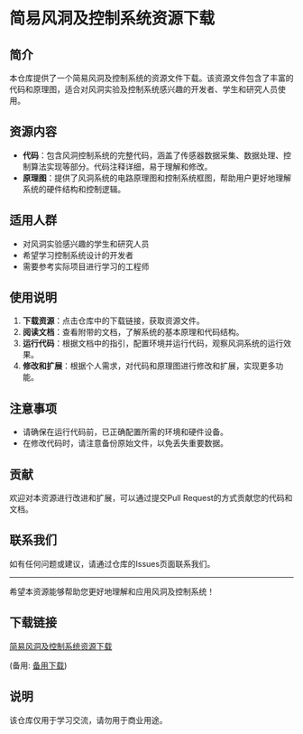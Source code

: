 # 简易风洞及控制系统资源下载

## 简介
本仓库提供了一个简易风洞及控制系统的资源文件下载。该资源文件包含了丰富的代码和原理图，适合对风洞实验及控制系统感兴趣的开发者、学生和研究人员使用。

## 资源内容
- **代码**：包含风洞控制系统的完整代码，涵盖了传感器数据采集、数据处理、控制算法实现等部分。代码注释详细，易于理解和修改。
- **原理图**：提供了风洞系统的电路原理图和控制系统框图，帮助用户更好地理解系统的硬件结构和控制逻辑。

## 适用人群
- 对风洞实验感兴趣的学生和研究人员
- 希望学习控制系统设计的开发者
- 需要参考实际项目进行学习的工程师

## 使用说明
1. **下载资源**：点击仓库中的下载链接，获取资源文件。
2. **阅读文档**：查看附带的文档，了解系统的基本原理和代码结构。
3. **运行代码**：根据文档中的指引，配置环境并运行代码，观察风洞系统的运行效果。
4. **修改和扩展**：根据个人需求，对代码和原理图进行修改和扩展，实现更多功能。

## 注意事项
- 请确保在运行代码前，已正确配置所需的环境和硬件设备。
- 在修改代码时，请注意备份原始文件，以免丢失重要数据。

## 贡献
欢迎对本资源进行改进和扩展，可以通过提交Pull Request的方式贡献您的代码和文档。

## 联系我们
如有任何问题或建议，请通过仓库的Issues页面联系我们。

---

希望本资源能够帮助您更好地理解和应用风洞及控制系统！

## 下载链接
[简易风洞及控制系统资源下载](https://pan.quark.cn/s/d8850260dc88) 

(备用: [备用下载](https://pan.baidu.com/s/1I3maWUMn1V2A7KHHlKT_9A?pwd=1234))

## 说明

该仓库仅用于学习交流，请勿用于商业用途。
